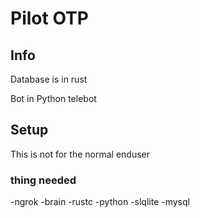 # Pilot OTP 

## Info

Database is in rust

Bot in Python telebot

## Setup
This is not for the normal enduser
### thing needed
-ngrok
-brain
-rustc
-python
-slqlite
-mysql
